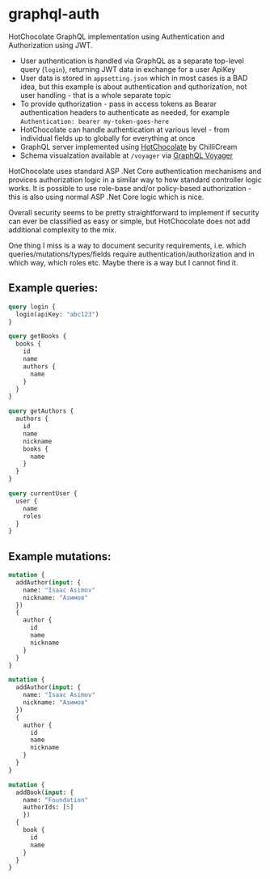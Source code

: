 # graphql-auth
HotChocolate GraphQL implementation using Authentication and Authorization using JWT.

- User authentication is handled via GraphQL as a separate top-level query (`login`), returning JWT data in exchange for a user ApiKey
- User data is stored in `appsetting.json` which in most cases is a BAD idea, but this example is about authentication and quthorization, not user handling - that is a whole separate topic
- To provide quthorization - pass in access tokens as Bearar authentication headers to authenticate as needed, for example `Authentication: bearer my-token-goes-here`
- HotChocolate can handle authentication at various level - from individual fields up to globally for everything at once
- GraphQL server implemented using [HotChocolate](https://chillicream.com/docs/hotchocolate) by ChilliCream
- Schema visualzation available at `/voyager` via [GraphQL Voyager](https://github.com/APIs-guru/graphql-voyager)

HotChocolate uses standard ASP .Net Core authentication mechanisms and provices authorization logic in a similar way to how standard controller logic works. 
It is possible to use role-base and/or policy-based authorization - this is also using normal ASP .Net Core logic which is nice.

Overall security seems to be pretty straightforward to implement if security can ever be classified as easy or simple, but HotChocolate does not add additional complexity to the mix.

One thing I miss is a way to document security requirements, i.e. which queries/mutations/types/fields require authentication/authorization and in which way, which roles etc. 
Maybe there is a way but I cannot find it.

## Example queries:
```graphql
query login {
  login(apiKey: "abc123") 
}
```

```graphql
query getBooks {
  books {
    id
    name 
    authors {
      name
    }
  }
}
```

```graphql
query getAuthors {
  authors {
    id
    name
    nickname
    books {
      name 
    }
  }
}
```

```graphql
query currentUser {
  user {
    name 
    roles 
  }
}
```

## Example mutations:
```graphql
mutation { 
  addAuthor(input: { 
    name: "Isaac Asimov"
    nickname: "Азимов"
  }) 
  {
    author {
      id
      name
      nickname
    }
  }
}
```

```graphql
mutation { 
  addAuthor(input: { 
    name: "Isaac Asimov"
    nickname: "Азимов"
  }) 
  {
    author {
      id
      name
      nickname
    }
  }
}
```

```graphql
mutation { 
  addBook(input: { 
    name: "Foundation"
    authorIds: [5]
    }) 
  {
    book {
      id
      name
    }
  }
}
```
